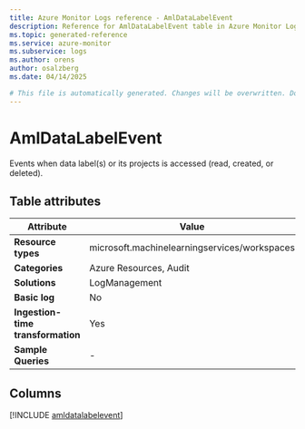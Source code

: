 ```yaml
---
title: Azure Monitor Logs reference - AmlDataLabelEvent
description: Reference for AmlDataLabelEvent table in Azure Monitor Logs.
ms.topic: generated-reference
ms.service: azure-monitor
ms.subservice: logs
ms.author: orens
author: osalzberg
ms.date: 04/14/2025

# This file is automatically generated. Changes will be overwritten. Do not change this file directly.
---
```


# AmlDataLabelEvent

Events when data label(s) or its projects is accessed (read, created, or deleted).


## Table attributes

|Attribute|Value|
|---|---|
|**Resource types**|microsoft.machinelearningservices/workspaces|
|**Categories**|Azure Resources, Audit|
|**Solutions**| LogManagement|
|**Basic log**|No|
|**Ingestion-time transformation**|Yes|
|**Sample Queries**|-|



## Columns
  
[!INCLUDE [amldatalabelevent](~/reusable-content/ce-skilling/azure/includes/azure-monitor/reference/tables/amldatalabelevent-include.md)]
